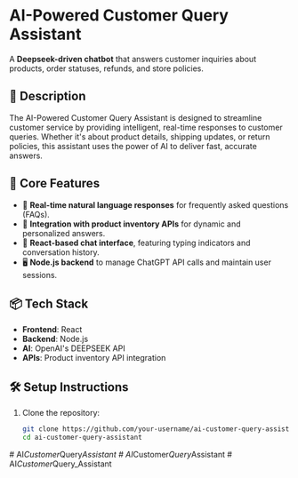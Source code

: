 # AI-Powered Customer Query Assistant

A **Deepseek-driven chatbot** that answers customer inquiries about products, order statuses, refunds, and store policies.

## 🚀 Description

The AI-Powered Customer Query Assistant is designed to streamline customer service by providing intelligent, real-time responses to customer queries. Whether it's about product details, shipping updates, or return policies, this assistant uses the power of AI to deliver fast, accurate answers.

## 🌟 Core Features

- 🧠 **Real-time natural language responses** for frequently asked questions (FAQs).
- 🔗 **Integration with product inventory APIs** for dynamic and personalized answers.
- 💬 **React-based chat interface**, featuring typing indicators and conversation history.
- 🖥️ **Node.js backend** to manage ChatGPT API calls and maintain user sessions.

## 📦 Tech Stack

- **Frontend**: React
- **Backend**: Node.js
- **AI**: OpenAI's DEEPSEEK API
- **APIs**: Product inventory API integration

## 🛠️ Setup Instructions

1. Clone the repository:
   ```bash
   git clone https://github.com/your-username/ai-customer-query-assistant.git
   cd ai-customer-query-assistant
#   A I _ C u s t o m e r _ Q u e r y _ A s s i s t a n t  
 #   A I _ C u s t o m e r _ Q u e r y _ A s s i s t a n t  
 #   A I _ C u s t o m e r _ Q u e r y _ A s s i s t a n t  
 
